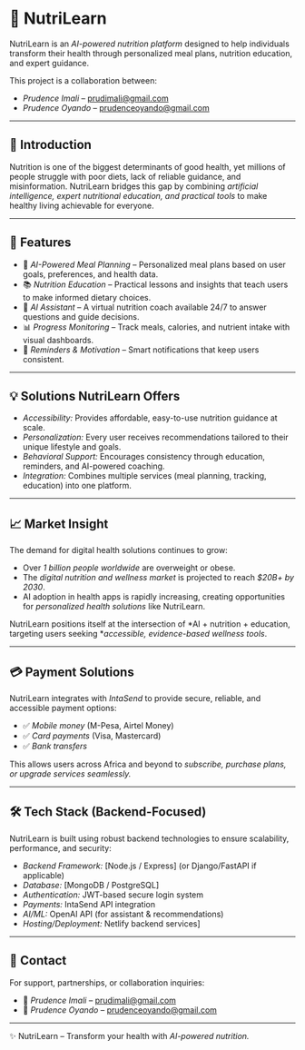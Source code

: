 # 🍏 NutriLearn

NutriLearn is an *AI-powered nutrition platform* designed to help individuals transform their health through personalized meal plans, nutrition education, and expert guidance.  

This project is a collaboration between:  
- *Prudence Imali* – [prudimali@gmail.com](mailto:prudimali@gmail.com)  
- *Prudence Oyando* – [prudenceoyando@gmail.com](mailto:prudenceoyando@gmail.com)  

---

## 🌟 Introduction
Nutrition is one of the biggest determinants of good health, yet millions of people struggle with poor diets, lack of reliable guidance, and misinformation. NutriLearn bridges this gap by combining *artificial intelligence, expert nutritional education, and practical tools* to make healthy living achievable for everyone.  

---

## 🚀 Features
- 🥗 *AI-Powered Meal Planning* – Personalized meal plans based on user goals, preferences, and health data.  
- 📚 *Nutrition Education* – Practical lessons and insights that teach users to make informed dietary choices.  
- 🤖 *AI Assistant* – A virtual nutrition coach available 24/7 to answer questions and guide decisions.  
- 📊 *Progress Monitoring* – Track meals, calories, and nutrient intake with visual dashboards.  
- 🔔 *Reminders & Motivation* – Smart notifications that keep users consistent.  

---

## 💡 Solutions NutriLearn Offers
- *Accessibility:* Provides affordable, easy-to-use nutrition guidance at scale.  
- *Personalization:* Every user receives recommendations tailored to their unique lifestyle and goals.  
- *Behavioral Support:* Encourages consistency through education, reminders, and AI-powered coaching.  
- *Integration:* Combines multiple services (meal planning, tracking, education) into one platform.  

---

## 📈 Market Insight
The demand for digital health solutions continues to grow:  
- Over *1 billion people worldwide* are overweight or obese.  
- The *digital nutrition and wellness market* is projected to reach *$20B+ by 2030*.  
- AI adoption in health apps is rapidly increasing, creating opportunities for *personalized health solutions* like NutriLearn.  

NutriLearn positions itself at the intersection of *AI + nutrition + education, targeting users seeking **accessible, evidence-based wellness tools*.  

---

## 💳 Payment Solutions
NutriLearn integrates with *IntaSend* to provide secure, reliable, and accessible payment options:  
- ✅ *Mobile money* (M-Pesa, Airtel Money)  
- ✅ *Card payments* (Visa, Mastercard)  
- ✅ *Bank transfers*  

This allows users across Africa and beyond to *subscribe, purchase plans, or upgrade services seamlessly.*  

---

## 🛠 Tech Stack (Backend-Focused)
NutriLearn is built using robust backend technologies to ensure scalability, performance, and security:  
- *Backend Framework:* [Node.js / Express] (or Django/FastAPI if applicable)  
- *Database:* [MongoDB / PostgreSQL]  
- *Authentication:* JWT-based secure login system  
- *Payments:* IntaSend API integration  
- *AI/ML:* OpenAI API (for assistant & recommendations)  
- *Hosting/Deployment:* Netlify backend services]  

---

## 📧 Contact
For support, partnerships, or collaboration inquiries:  
- 📩 *Prudence Imali* – [prudimali@gmail.com](mailto:prudimali@gmail.com)  
- 📩 *Prudence Oyando* – [prudenceoyando@gmail.com](mailto:prudenceoyando@gmail.com)  

---

✨ NutriLearn – Transform your health with *AI-powered nutrition.*
